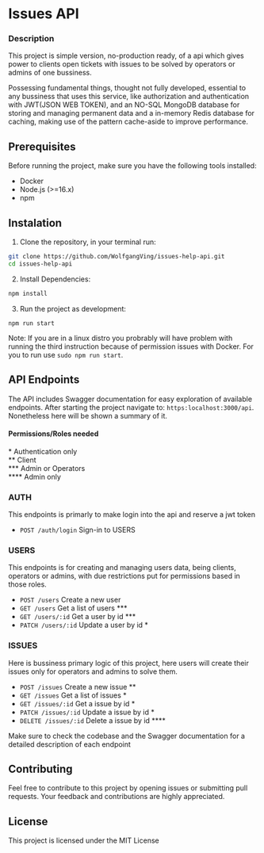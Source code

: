 # Issues API

### Description

This project is simple version, no-production ready, of a api which gives power to clients open tickets with issues to be solved by operators or admins of one bussiness. 

Possessing fundamental things, thought not fully developed, essential to any bussiness that uses this service, like authorization and authentication with JWT(JSON WEB TOKEN), and an NO-SQL MongoDB database for storing and managing permanent data and a in-memory Redis database for caching, making use of the pattern cache-aside to improve performance.

## Prerequisites
Before running the project, make sure you have the following tools installed:

* Docker
* Node.js (>=16.x)
* npm

## Instalation

1. Clone the repository, in your terminal run:
```bash
git clone https://github.com/WolfgangVing/issues-help-api.git
cd issues-help-api
```

2. Install Dependencies:
```bash
npm install
```

3. Run the project as development:
```
npm run start
```

Note: If you are in a linux distro you probrably will have problem with running the third instruction because of permission issues with Docker. For you to run use `sudo npm run start`.


## API Endpoints
The API includes Swagger documentation for easy exploration of available endpoints. After starting the project navigate to:
`https:localhost:3000/api`. Nonetheless here will be shown a summary of it.<br>


#### Permissions/Roles needed
\* Authentication only<br>
** Client<br>
*** Admin or Operators<br>
\**** Admin only

### AUTH
This endpoints is primarly to make login into the api and reserve a jwt token

* `POST /auth/login` Sign-in to USERS

### USERS
This endpoints is for creating and managing users data, being clients, operators or admins, with due restrictions put for permissions based in those roles.

* `POST /users` Create a new user
* `GET /users` Get a list of users ***
* `GET /users/:id` Get a user by id ***
* `PATCH /users/:id` Update a user by id \*

### ISSUES
Here is bussiness primary logic of this project, here users will create their issues only for operators and admins to solve them.

* `POST /issues` Create a new issue **
* `GET /issues` Get a list of issues *
* `GET /issues/:id` Get a issue by id *
* `PATCH /issues/:id` Update a issue by id *
* `DELETE /issues/:id` Delete a issue by id \****

Make sure to check the codebase and the Swagger documentation for a detailed description of each endpoint

## Contributing

Feel free to contribute to this project by opening issues or submitting pull requests. Your feedback and contributions are highly appreciated.

## License
This project is licensed under the MIT License